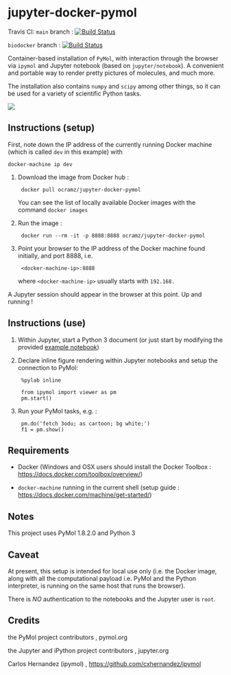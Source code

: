 # jupyter-docker-pymol

Travis CI:
`main` branch : [![Build Status](https://travis-ci.org/ocramz/jupyter-docker-pymol.svg?branch=master)](https://travis-ci.org/ocramz/jupyter-docker-pymol)

`biodocker` branch : [![Build Status](https://travis-ci.org/ocramz/jupyter-docker-pymol.svg?branch=biodocker)](https://travis-ci.org/ocramz/jupyter-docker-pymol)

Container-based installation of `PyMol`, with interaction through the browser via `ipymol` and Jupyter notebook (based on `jupyter/notebook`). A convenient and portable way to render pretty pictures of molecules, and much more.

The installation also contains `numpy` and `scipy` among other things, so it can be used for a variety of scientific Python tasks.



![](https://github.com/ocramz/jupyter-docker-pymol/blob/master/fig/png0.png)



## Instructions (setup)


First, note down the IP address of the currently running Docker machine (which is called `dev` in this example) with 

    docker-machine ip dev


1. Download the image from Docker hub :

        docker pull ocramz/jupyter-docker-pymol

   You can see the list of locally available Docker images with the command `docker images`



2. Run the image :
  
        docker run --rm -it -p 8888:8888 ocramz/jupyter-docker-pymol


3. Point your browser to the IP address of the Docker machine found initially, and port 8888, i.e.

        <docker-machine-ip>:8888

   where `<docker-machine-ip>` usually starts with `192.168.` 

A Jupyter session should appear in the browser at this point. Up and running !

## Instructions (use)


1. Within Jupyter, start a Python 3 document (or just start by modifying the provided [example notebook](https://github.com/ocramz/jupyter-docker-pymol/blob/master/ipymol/iPyMol_example.ipynb))


2. Declare inline figure rendering within Jupyter notebooks and setup the connection to PyMol:

        %pylab inline 

        from ipymol import viewer as pm
        pm.start()


3. Run your PyMol tasks, e.g. :

        pm.do('fetch 3odu; as cartoon; bg white;')
        f1 = pm.show()







## Requirements

* Docker (Windows and OSX users should install the Docker Toolbox : https://docs.docker.com/toolbox/overview/)

* `docker-machine` running in the current shell (setup guide : https://docs.docker.com/machine/get-started/)



## Notes

This project uses PyMol 1.8.2.0 and Python 3


## Caveat

At present, this setup is intended for local use only (i.e. the Docker image, along with all the computational payload i.e. PyMol and the Python interpreter, is running on the same host that runs the browser). 

There is *NO* authentication to the notebooks and the Jupyter user is `root`.





## Credits

the PyMol project contributors , pymol.org

the Jupyter and iPython project contributors , jupyter.org

Carlos Hernandez (ipymol) , https://github.com/cxhernandez/ipymol